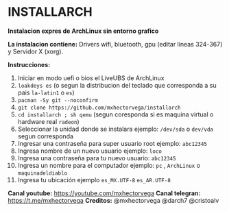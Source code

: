 # INSTALLARCH

**Instalacion expres de ArchLinux sin entorno grafico**



**La instalacion contiene:**
Drivers wifi, bluetooth, gpu (editar lineas 324-367) y Servidor X (xorg).



**Instrucciones:**
1. Iniciar en modo uefi o bios el LiveUBS de ArchLinux
2. ``loakdeys es`` (o segun la distribucion del teclado que corresponda a su pais ``la-latin1`` o ``es``)
3. ``pacman -Sy git --noconfirm``
4. ``git clone https://github.com/mxhectorvega/installarch``
5. ``cd installarch ; sh qemu`` (segun coresponda si es maquina virtual o hardware real `radeon`)
6. Seleccionar la unidad donde se instalara ejemplo: ``/dev/sda`` o ``dev/vda`` segun corresponda
7. Ingresar una contraseña para super usuario root ejemplo: ``abc12345``
8. Ingresa nombre de un nuevo usuario ejemplo: ``loco``
9. Ingresa una contraseña para tu nuevo usuario: ``abc12345``
10. Ingresa un nombre para el computador ejemplo: ``pc`` , ``ArchLinux`` o ``maquinadeldiablo``
11. Ingresa tu ubicación ejemplo ``es_MX.UTF-8`` ``es_AR.UTF-8``




**Canal youtube:**
https://youtube.com/mxhectorvega
**Canal telegran:**
https://t.me/mxhectorvega
**Creditos:**
@mxhectorvega @darch7 @cristoalv
